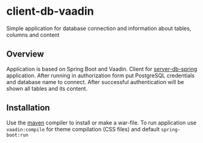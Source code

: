 # client-db-vaadin

Simple application for database connection and information about tables, columns and content

## Overview

Application is based on Spring Boot and Vaadin.
Client for [server-db-spring](https://github.com/Givee10/server-db-spring/) application. 
After running in authorization form put PostgreSQL credentials and database name to connect. 
After successful authentication will be shown all tables and its content.

## Installation

Use the [maven](https://maven.apache.org/) compiler to install or make a war-file.
To run application use ``vaadin:compile`` for theme compilation (CSS files) and default ``spring-boot:run``